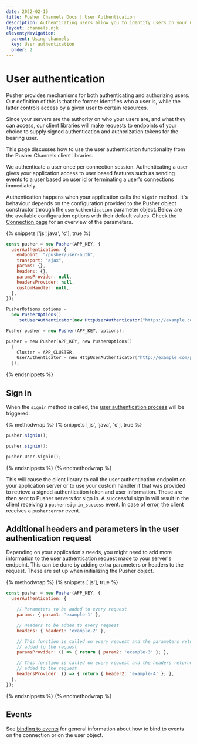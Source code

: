 ```yaml
---
date: 2022-02-15
title: Pusher Channels Docs | User Authentication
description: Authenticating users allow you to identify users on your Channels app and send them events based on user id
layout: channels.njk
eleventyNavigation:
  parent: Using channels
  key: User authentication
  order: 2
---
```


# User authentication

Pusher provides mechanisms for both authenticating and authorizing users. Our definition of this is that the former identifies who a user is, while the latter controls access by a given user to certain resources.

Since your servers are the authority on who your users are, and what they can access, our client libraries will make requests to endpoints of your choice to supply signed authentication and authorization tokens for the bearing user.

This page discusses how to use the user authentication functionality from the Pusher Channels client libraries.

We authenticate a user once per connection session. Authenticating a user gives your application access to user based features such as sending events to a user based on user id or terminating a user's connections immediately.

Authentication happens when your application calls the `signin` method. It's behaviour depends on the configuration provided to the Pusher object constructor through the `userAuthentication` parameter object. Below are the available configuration options with their default values. Check the [Connection page](/docs/channels/using_channels/connection) for an overview of the parameters.


{% snippets ['js','java', 'c'], true %}

```js
const pusher = new Pusher(APP_KEY, {
  userAuthentication: {
    endpoint: "/pusher/user-auth",
    transport: "ajax",
    params: {},
    headers: {},
    paramsProvider: null,
    headersProvider: null,
    customHandler: null,
  },
});
```

```java
PusherOptions options =
  new PusherOptions()
    .setUserAuthenticator(new HttpUserAuthenticator("https://example.com/pusher/user-auth"));

Pusher pusher = new Pusher(APP_KEY, options);
```

```c
pusher = new Pusher(APP_KEY, new PusherOptions()
  {
    Cluster = APP_CLUSTER,
    UserAuthenticator = new HttpUserAuthenticator("http://example.com/pusher/user-auth")
  });
```

{% endsnippets %}

## Sign in

When the `signin` method is called, the [user authentication process](/docs/channels/server_api/authenticating-users) will be triggered.

{% methodwrap %}
{% snippets ['js', 'java', 'c'], true %}

```js
pusher.signin();
```

```java
pusher.signin();
```

```c
pusher.User.Signin();
```

{% endsnippets %}
{% endmethodwrap %}

This will cause the client library to call the user authentication endpoint on your application server or to use your custom handler if that was provided to retrieve a signed authentication token and user information. These are then sent to Pusher servers for sign in. A successful sign in will result in the client receiving a `pusher:signin_success` event. In case of error, the client receives a `pusher:error` event.

## Additional headers and parameters in the user authentication request

Depending on your application's needs, you might need to add more information to the user authentication request made to your server's endpoint. This can be done by adding extra parameters or headers to the request. These are set up when initializing the Pusher object.

{% methodwrap %}
{% snippets ['js'], true %}

```js
const pusher = new Pusher(APP_KEY, {
  userAuthentication: {

    // Parameters to be added to every request
    params: { param1: 'example-1' },

    // Headers to be added to every request
    headers: { header1: 'example-2' },

    // This function is called on every request and the parameters returned are
    // added to the request
    paramsProvider: () => { return { param2: 'example-3' }; },

    // This function is called on every request and the headers returned are
    // added to the request
    headersProvider: () => { return { header2: 'example-4' }; },
  },
});
```

{% endsnippets %}
{% endmethodwrap %}


## Events

See [binding to events](/docs/channels/using_channels/events#binding-to-events) for general information about how to bind to events on the connection or on the user object.
